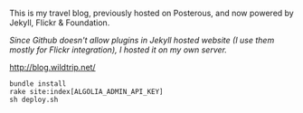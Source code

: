 This is my travel blog, previously hosted on Posterous, and now powered by Jekyll, Flickr & Foundation.

*Since Github doesn't allow plugins in Jekyll hosted website (I use them mostly for Flickr integration), I hosted it on my own server.*

http://blog.wildtrip.net/

````
bundle install
rake site:index[ALGOLIA_ADMIN_API_KEY]
sh deploy.sh
````
